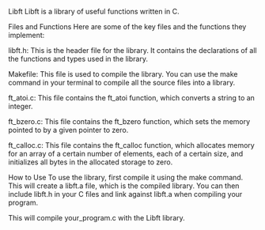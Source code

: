 Libft
Libft is a library of useful functions written in C.

Files and Functions
Here are some of the key files and the functions they implement:

libft.h: This is the header file for the library. It contains the declarations of all the functions and types used in the library.

Makefile: This file is used to compile the library. You can use the make command in your terminal to compile all the source files into a library.

ft_atoi.c: This file contains the ft_atoi function, which converts a string to an integer.

ft_bzero.c: This file contains the ft_bzero function, which sets the memory pointed to by a given pointer to zero.

ft_calloc.c: This file contains the ft_calloc function, which allocates memory for an array of a certain number of elements, each of a certain size, and initializes all bytes in the allocated storage to zero.

How to Use
To use the library, first compile it using the make command. This will create a libft.a file, which is the compiled library. You can then include libft.h in your C files and link against libft.a when compiling your program.

This will compile your_program.c with the Libft library.
